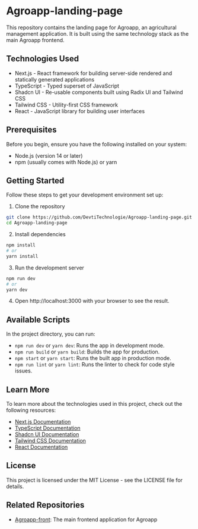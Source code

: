 # Agroapp-landing-page

This repository contains the landing page for Agroapp, an agricultural management application. It is built using the same technology stack as the main Agroapp frontend.

## Technologies Used

- Next.js - React framework for building server-side rendered and statically generated applications
- TypeScript - Typed superset of JavaScript
- Shadcn UI - Re-usable components built using Radix UI and Tailwind CSS
- Tailwind CSS - Utility-first CSS framework
- React - JavaScript library for building user interfaces

## Prerequisites

Before you begin, ensure you have the following installed on your system:

- Node.js (version 14 or later)
- npm (usually comes with Node.js) or yarn

## Getting Started

Follow these steps to get your development environment set up:

1. Clone the repository

```bash
git clone https://github.com/DevtiTechnologie/Agroapp-landing-page.git
cd Agroapp-landing-page
```

2. Install dependencies

```bash
npm install
# or
yarn install
```

3. Run the development server

```bash
npm run dev
# or
yarn dev
```

4. Open http://localhost:3000 with your browser to see the result.

## Available Scripts

In the project directory, you can run:

- `npm run dev` or `yarn dev`: Runs the app in development mode.
- `npm run build` or `yarn build`: Builds the app for production.
- `npm start` or `yarn start`: Runs the built app in production mode.
- `npm run lint` or `yarn lint`: Runs the linter to check for code style issues.

## Learn More

To learn more about the technologies used in this project, check out the following resources:

- [Next.js Documentation](https://nextjs.org/docs)
- [TypeScript Documentation](https://www.typescriptlang.org/docs/)
- [Shadcn UI Documentation](https://ui.shadcn.com/)
- [Tailwind CSS Documentation](https://tailwindcss.com/docs)
- [React Documentation](https://reactjs.org/docs/getting-started.html)

## License

This project is licensed under the MIT License - see the LICENSE file for details.

## Related Repositories

- [Agroapp-front](https://github.com/DevtiTechnologie/Agroapp-front): The main frontend application for Agroapp

